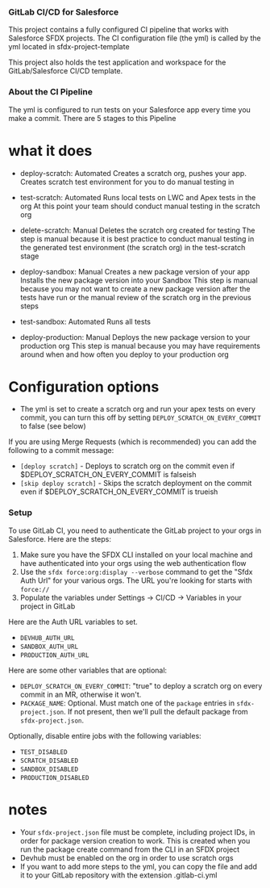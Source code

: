 ### GitLab CI/CD for Salesforce ###

This project contains a fully configured CI pipeline that works with Salesforce SFDX projects.
The CI configuration file (the yml) is called by the yml located in sfdx-project-template 

This project also holds the test application and workspace for the GitLab/Salesforce CI/CD template.


### About the CI Pipeline ###

The yml is configured to run tests on your Salesforce app every time you make a commit. 
There are 5 stages to this Pipeline

# what it does

 - deploy-scratch: Automated
 Creates a scratch org, pushes your app.
 Creates scratch test environment for you to do manual testing in

 - test-scratch: Automated
 Runs local tests on LWC and Apex tests in the org
 At this point your team should conduct manual testing in the scratch org

 - delete-scratch: Manual
 Deletes the scratch org created for testing
 The step is manual because it is best practice to conduct manual testing in the generated test environment (the scratch org) in the test-scratch stage

 - deploy-sandbox: Manual
 Creates a new package version of your app
 Installs the new package version into your Sandbox
 This step is manual because you may not want to create a new package version after the tests have run or the manual review of the scratch org in the previous steps

 - test-sandbox: Automated
 Runs all tests

 - deploy-production: Manual
 Deploys the new package version to your production org
 This step is manual because you may have requirements around when and how often you deploy to your production org

# Configuration options

- The yml is set to create a scratch org and run your apex tests on every commit, you can turn this off by setting `DEPLOY_SCRATCH_ON_EVERY_COMMIT` to false (see below)

If you are using Merge Requests (which is recommended) you can add the following to a commit message:

- `[deploy scratch]` - Deploys to scratch org on the commit even if $DEPLOY_SCRATCH_ON_EVERY_COMMIT is falseish
- `[skip deploy scratch]` - Skips the scratch deployment on the commit even if $DEPLOY_SCRATCH_ON_EVERY_COMMIT is trueish


### Setup ###

To use GitLab CI, you need to authenticate the GitLab project to your orgs in Salesforce. Here are the steps:

1. Make sure you have the SFDX CLI installed on your local machine and have authenticated into your orgs using the web authentication flow
2. Use the `sfdx force:org:display --verbose` command to get the "Sfdx Auth Url" for your various orgs. The URL you're looking for starts with `force://`
3. Populate the variables under Settings -> CI/CD -> Variables in your project in GitLab

Here are the Auth URL variables to set.

- `DEVHUB_AUTH_URL`
- `SANDBOX_AUTH_URL`
- `PRODUCTION_AUTH_URL`

Here are some other variables that are optional:

- `DEPLOY_SCRATCH_ON_EVERY_COMMIT`: "true" to deploy a scratch org on every commit in an MR, otherwise it won't.
- `PACKAGE_NAME`: Optional. Must match one of the `package` entries in `sfdx-project.json`. If not present, then we'll pull the default package from `sfdx-project.json`.

Optionally, disable entire jobs with the following variables:

- `TEST_DISABLED`
- `SCRATCH_DISABLED`
- `SANDBOX_DISABLED`
- `PRODUCTION_DISABLED`

# notes

- Your `sfdx-project.json` file must be complete, including project IDs, in order for package version creation to work. This is created when you run the package create command from the CLI in an SFDX project
- Devhub must be enabled on the org in order to use scratch orgs
- If you want to add more steps to the yml, you can copy the file and add it to your GitLab repository with the extension .gitlab-ci.yml
